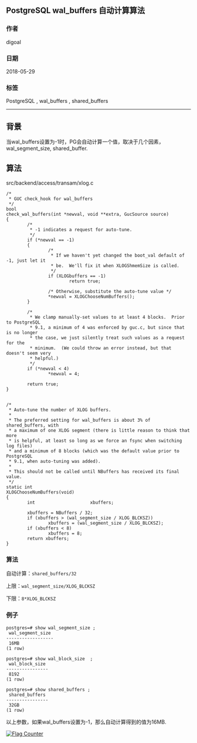 ## PostgreSQL wal_buffers 自动计算算法   
                                                           
### 作者                                                           
digoal                                                           
                                                           
### 日期                                                           
2018-05-29                                                         
                                                           
### 标签                                                           
PostgreSQL , wal_buffers , shared_buffers    
                                                           
----                                                           
                                                           
## 背景   
当wal_buffers设置为-1时，PG会自动计算一个值，取决于几个因素，wal_segment_size, shared_buffer.  
  
## 算法  
  
src/backend/access/transam/xlog.c  
  
  
```  
/*  
 * GUC check_hook for wal_buffers  
 */  
bool  
check_wal_buffers(int *newval, void **extra, GucSource source)  
{  
        /*  
         * -1 indicates a request for auto-tune.  
         */  
        if (*newval == -1)  
        {  
                /*  
                 * If we haven't yet changed the boot_val default of -1, just let it  
                 * be.  We'll fix it when XLOGShmemSize is called.  
                 */  
                if (XLOGbuffers == -1)  
                        return true;  
  
                /* Otherwise, substitute the auto-tune value */  
                *newval = XLOGChooseNumBuffers();  
        }  
  
        /*  
         * We clamp manually-set values to at least 4 blocks.  Prior to PostgreSQL  
         * 9.1, a minimum of 4 was enforced by guc.c, but since that is no longer  
         * the case, we just silently treat such values as a request for the  
         * minimum.  (We could throw an error instead, but that doesn't seem very  
         * helpful.)  
         */  
        if (*newval < 4)  
                *newval = 4;  
  
        return true;  
}  
  
  
/*  
 * Auto-tune the number of XLOG buffers.  
 *  
 * The preferred setting for wal_buffers is about 3% of shared_buffers, with  
 * a maximum of one XLOG segment (there is little reason to think that more  
 * is helpful, at least so long as we force an fsync when switching log files)  
 * and a minimum of 8 blocks (which was the default value prior to PostgreSQL  
 * 9.1, when auto-tuning was added).  
 *  
 * This should not be called until NBuffers has received its final value.  
 */  
static int  
XLOGChooseNumBuffers(void)  
{  
        int                     xbuffers;  
  
        xbuffers = NBuffers / 32;  
        if (xbuffers > (wal_segment_size / XLOG_BLCKSZ))  
                xbuffers = (wal_segment_size / XLOG_BLCKSZ);  
        if (xbuffers < 8)  
                xbuffers = 8;  
        return xbuffers;  
}  
```  
  
### 算法  
  
自动计算：```shared_buffers/32```  
  
上限：```wal_segment_size/XLOG_BLCKSZ```  
  
下限：```8*XLOG_BLCKSZ```  
  
### 例子  
  
```  
postgres=# show wal_segment_size ;  
 wal_segment_size   
------------------  
 16MB  
(1 row)  
  
postgres=# show wal_block_size  ;  
 wal_block_size   
----------------  
 8192  
(1 row)  
  
postgres=# show shared_buffers ;  
 shared_buffers   
----------------  
 32GB  
(1 row)  
```  
  
以上参数，如果wal_buffers设置为-1，那么自动计算得到的值为16MB.    
  
  
<a rel="nofollow" href="http://info.flagcounter.com/h9V1"  ><img src="http://s03.flagcounter.com/count/h9V1/bg_FFFFFF/txt_000000/border_CCCCCC/columns_2/maxflags_12/viewers_0/labels_0/pageviews_0/flags_0/"  alt="Flag Counter"  border="0"  ></a>  
  
